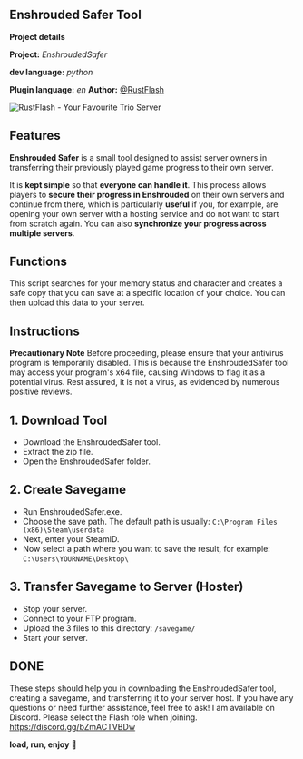 ## Enshrouded Safer Tool

**Project details**

**Project:** *EnshroudedSafer*

**dev language:** *python*

**Plugin language:** *en*
**Author:** [@RustFlash](https://github.com/Flash-Ticker)

![RustFlash - Your Favourite Trio Server](https://github.com/Flash-Ticker/EnshroudedSafer/blob/main/Thumbnail.png)
 

## Features
**Enshrouded Safer** is a small tool designed to assist server owners in transferring their previously played game progress to their own server.

It is **kept simple** so that **everyone can handle it**. This process allows players to **secure their progress in Enshrouded** on their own servers and continue from there, which is particularly **useful** if you, for example, are opening your own server with a hosting service and do not want to start from scratch again. You can also **synchronize your progress across multiple servers**.


 

## Functions
This script searches for your memory status and character and creates a safe copy that you can save at a specific location of your choice. You can then upload this data to your server.




## Instructions
**Precautionary Note**
Before proceeding, please ensure that your antivirus program is temporarily disabled. This is because the EnshroudedSafer tool may access your program's x64 file, causing Windows to flag it as a potential virus. Rest assured, it is not a virus, as evidenced by numerous positive reviews.

## 1. Download Tool
- Download the EnshroudedSafer tool.
- Extract the zip file.
- Open the EnshroudedSafer folder.

## 2. Create Savegame
- Run EnshroudedSafer.exe.
- Choose the save path. The default path is usually:
```C:\Program Files (x86)\Steam\userdata```
- Next, enter your SteamID.
- Now select a path where you want to save the result, for example:
```C:\Users\YOURNAME\Desktop\```

## 3. Transfer Savegame to Server (Hoster)
- Stop your server.
- Connect to your FTP program.
- Upload the 3 files to this directory:
```/savegame/```
- Start your server.

## DONE

These steps should help you in downloading the EnshroudedSafer tool, creating a savegame, and transferring it to your server host. 
If you have any questions or need further assistance, feel free to ask!
I am available on Discord. Please select the Flash role when joining.
https://discord.gg/bZmACTVBDw
 
**load, run, enjoy** 💝

